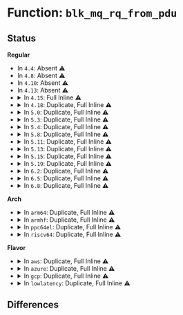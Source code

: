 # Function: <code>blk_mq_rq_from_pdu</code>

## Status
<b>Regular</b>
<ul>
<li>
In <code>4.4</code>: Absent ⚠️
</li>
<li>
In <code>4.8</code>: Absent ⚠️
</li>
<li>
In <code>4.10</code>: Absent ⚠️
</li>
<li>
In <code>4.13</code>: Absent ⚠️
</li>
<li>
<details>
<summary>In <code>4.15</code>: Full Inline ⚠️</summary>

**Collision:** Unique Static

**Inline:** Full

**Transformation:** False

**Instances:**

```
In drivers/scsi/scsi_lib.c (0)
Location: include/linux/blk-mq.h:293
Inline: True
```
</details>
</li>
<li>
<details>
<summary>In <code>4.18</code>: Duplicate, Full Inline ⚠️</summary>

**Collision:** Static Duplication

**Inline:** Full

**Transformation:** False

**Instances:**

```
In block/bsg-lib.c (ffffffff814a6459)
Location: include/linux/blk-mq.h:308
Inline: True
Inline callers:
  - block/bsg-lib.c:bsg_job_done
  - block/bsg-lib.c:bsg_teardown_job
```
```
In drivers/block/loop.c (ffffffff816ace1a)
Location: include/linux/blk-mq.h:308
Inline: True
Inline callers:
  - drivers/block/loop.c:loop_queue_work
  - drivers/block/loop.c:lo_rw_aio_do_completion
```
```
In drivers/scsi/scsi_lib.c (0)
Location: include/linux/blk-mq.h:308
Inline: True
```
</details>
</li>
<li>
<details>
<summary>In <code>5.0</code>: Duplicate, Full Inline ⚠️</summary>

**Collision:** Static Duplication

**Inline:** Full

**Transformation:** False

**Instances:**

```
In block/bsg-lib.c (ffffffff814c0489)
Location: include/linux/blk-mq.h:343
Inline: True
Inline callers:
  - block/bsg-lib.c:bsg_job_done
  - block/bsg-lib.c:bsg_teardown_job
```
```
In drivers/block/loop.c (ffffffff816cd167)
Location: include/linux/blk-mq.h:343
Inline: True
Inline callers:
  - drivers/block/loop.c:loop_queue_work
  - drivers/block/loop.c:lo_rw_aio_do_completion
```
```
In drivers/scsi/scsi_lib.c (0)
Location: include/linux/blk-mq.h:343
Inline: True
```
</details>
</li>
<li>
<details>
<summary>In <code>5.3</code>: Duplicate, Full Inline ⚠️</summary>

**Collision:** Static Duplication

**Inline:** Full

**Transformation:** False

**Instances:**

```
In block/bsg-lib.c (ffffffff814eeba9)
Location: include/linux/blk-mq.h:342
Inline: True
Inline callers:
  - block/bsg-lib.c:bsg_job_done
  - block/bsg-lib.c:bsg_teardown_job
```
```
In drivers/block/loop.c (ffffffff81709297)
Location: include/linux/blk-mq.h:342
Inline: True
Inline callers:
  - drivers/block/loop.c:loop_queue_work
  - drivers/block/loop.c:lo_rw_aio_do_completion
```
```
In drivers/scsi/scsi_lib.c (0)
Location: include/linux/blk-mq.h:342
Inline: True
```
</details>
</li>
<li>
<details>
<summary>In <code>5.4</code>: Duplicate, Full Inline ⚠️</summary>

**Collision:** Static Duplication

**Inline:** Full

**Transformation:** False

**Instances:**

```
In block/bsg-lib.c (ffffffff81508009)
Location: include/linux/blk-mq.h:350
Inline: True
Inline callers:
  - block/bsg-lib.c:bsg_job_done
  - block/bsg-lib.c:bsg_teardown_job
```
```
In drivers/block/loop.c (ffffffff8172d58c)
Location: include/linux/blk-mq.h:350
Inline: True
Inline callers:
  - drivers/block/loop.c:loop_queue_work
  - drivers/block/loop.c:lo_rw_aio_do_completion
```
```
In drivers/scsi/scsi_lib.c (0)
Location: include/linux/blk-mq.h:350
Inline: True
```
</details>
</li>
<li>
<details>
<summary>In <code>5.8</code>: Duplicate, Full Inline ⚠️</summary>

**Collision:** Static Duplication

**Inline:** Full

**Transformation:** False

**Instances:**

```
In block/bsg-lib.c (ffffffff815691c9)
Location: include/linux/blk-mq.h:549
Inline: True
Inline callers:
  - block/bsg-lib.c:bsg_job_done
```
```
In drivers/block/loop.c (ffffffff817e9435)
Location: include/linux/blk-mq.h:549
Inline: True
Inline callers:
  - drivers/block/loop.c:loop_queue_work
  - drivers/block/loop.c:lo_rw_aio_do_completion
```
```
In drivers/scsi/scsi_lib.c (0)
Location: include/linux/blk-mq.h:549
Inline: True
```
</details>
</li>
<li>
<details>
<summary>In <code>5.11</code>: Duplicate, Full Inline ⚠️</summary>

**Collision:** Static Duplication

**Inline:** Full

**Transformation:** False

**Instances:**

```
In block/bsg-lib.c (ffffffff81583aa5)
Location: include/linux/blk-mq.h:554
Inline: True
Inline callers:
  - block/bsg-lib.c:bsg_job_done
```
```
In drivers/block/loop.c (ffffffff817fdeb5)
Location: include/linux/blk-mq.h:554
Inline: True
Inline callers:
  - drivers/block/loop.c:loop_queue_work
  - drivers/block/loop.c:lo_rw_aio_do_completion
```
```
In drivers/scsi/scsi_lib.c (0)
Location: include/linux/blk-mq.h:554
Inline: True
```
</details>
</li>
<li>
<details>
<summary>In <code>5.13</code>: Duplicate, Full Inline ⚠️</summary>

**Collision:** Static Duplication

**Inline:** Full

**Transformation:** False

**Instances:**

```
In block/bsg-lib.c (ffffffff8158a8b5)
Location: include/linux/blk-mq.h:571
Inline: True
Inline callers:
  - block/bsg-lib.c:bsg_job_done
```
```
In drivers/block/loop.c (ffffffff817e2a65)
Location: include/linux/blk-mq.h:571
Inline: True
Inline callers:
  - drivers/block/loop.c:loop_queue_work
  - drivers/block/loop.c:lo_rw_aio_do_completion
```
```
In drivers/scsi/scsi_lib.c (0)
Location: include/linux/blk-mq.h:571
Inline: True
```
```
In drivers/mmc/core/crypto.c (0)
Location: include/linux/blk-mq.h:571
Inline: True
```
</details>
</li>
<li>
<details>
<summary>In <code>5.15</code>: Duplicate, Full Inline ⚠️</summary>

**Collision:** Static Duplication

**Inline:** Full

**Transformation:** False

**Instances:**

```
In block/bsg-lib.c (ffffffff815ef835)
Location: include/linux/blk-mq.h:581
Inline: True
Inline callers:
  - block/bsg-lib.c:bsg_job_done
```
```
In drivers/block/loop.c (ffffffff8186ffdc)
Location: include/linux/blk-mq.h:581
Inline: True
Inline callers:
  - drivers/block/loop.c:loop_process_work
  - drivers/block/loop.c:lo_rw_aio_complete
```
```
In drivers/scsi/scsi.c (0)
Location: include/linux/blk-mq.h:581
Inline: True
```
```
In drivers/scsi/scsi_error.c (0)
Location: include/linux/blk-mq.h:581
Inline: True
```
```
In drivers/scsi/scsi_lib.c (ffffffff818b535b)
Location: include/linux/blk-mq.h:581
Inline: True
Inline callers:
  - drivers/scsi/scsi_lib.c:scsi_mq_done
  - drivers/scsi/scsi_lib.c:scsi_alloc_sgtables
  - drivers/scsi/scsi_lib.c:scsi_io_completion
  - drivers/scsi/scsi_lib.c:scsi_io_completion_action
  - drivers/scsi/scsi_lib.c:__scsi_queue_insert
```
```
In drivers/scsi/scsi_logging.c (0)
Location: include/linux/blk-mq.h:581
Inline: True
```
```
In drivers/scsi/sd.c (0)
Location: include/linux/blk-mq.h:581
Inline: True
```
```
In drivers/scsi/sd_zbc.c (ffffffff818c8db4)
Location: include/linux/blk-mq.h:581
Inline: True
Inline callers:
  - drivers/scsi/sd_zbc.c:sd_zbc_complete
  - drivers/scsi/sd_zbc.c:sd_zbc_prepare_zone_append
```
```
In drivers/scsi/sr.c (ffffffff818c9844)
Location: include/linux/blk-mq.h:581
Inline: True
Inline callers:
  - drivers/scsi/sr.c:sr_init_command
```
```
In drivers/ata/libata-scsi.c (0)
Location: include/linux/blk-mq.h:581
Inline: True
```
```
In drivers/ata/libata-eh.c (ffffffff818e1ca8)
Location: include/linux/blk-mq.h:581
Inline: True
Inline callers:
  - drivers/ata/libata-eh.c:ata_qc_schedule_eh
```
```
In drivers/mmc/core/crypto.c (0)
Location: include/linux/blk-mq.h:581
Inline: True
```
</details>
</li>
<li>
<details>
<summary>In <code>5.19</code>: Duplicate, Full Inline ⚠️</summary>

**Collision:** Static Duplication

**Inline:** Full

**Transformation:** False

**Instances:**

```
In block/bsg-lib.c (ffffffff816a07e5)
Location: include/linux/blk-mq.h:899
Inline: True
Inline callers:
  - block/bsg-lib.c:bsg_job_done
```
```
In drivers/block/loop.c (ffffffff819b75d7)
Location: include/linux/blk-mq.h:899
Inline: True
Inline callers:
  - drivers/block/loop.c:loop_process_work
```
```
In drivers/scsi/scsi.c (0)
Location: include/linux/blk-mq.h:899
Inline: True
```
```
In drivers/scsi/scsi_error.c (0)
Location: include/linux/blk-mq.h:899
Inline: True
```
```
In drivers/scsi/scsi_lib.c (ffffffff81a01f95)
Location: include/linux/blk-mq.h:899
Inline: True
Inline callers:
  - drivers/scsi/scsi_lib.c:scsi_done_internal
  - drivers/scsi/scsi_lib.c:scsi_init_command
  - drivers/scsi/scsi_lib.c:scsi_alloc_sgtables
  - drivers/scsi/scsi_lib.c:scsi_io_completion
  - drivers/scsi/scsi_lib.c:scsi_io_completion_action
  - drivers/scsi/scsi_lib.c:__scsi_queue_insert
```
```
In drivers/scsi/scsi_logging.c (0)
Location: include/linux/blk-mq.h:899
Inline: True
```
```
In drivers/scsi/sd.c (0)
Location: include/linux/blk-mq.h:899
Inline: True
```
```
In drivers/scsi/sd_zbc.c (ffffffff81a16324)
Location: include/linux/blk-mq.h:899
Inline: True
Inline callers:
  - drivers/scsi/sd_zbc.c:sd_zbc_complete
  - drivers/scsi/sd_zbc.c:sd_zbc_prepare_zone_append
```
```
In drivers/scsi/sr.c (ffffffff81a16bb5)
Location: include/linux/blk-mq.h:899
Inline: True
Inline callers:
  - drivers/scsi/sr.c:sr_init_command
```
```
In drivers/ata/libata-scsi.c (0)
Location: include/linux/blk-mq.h:899
Inline: True
```
```
In drivers/ata/libata-eh.c (ffffffff81a32cd8)
Location: include/linux/blk-mq.h:899
Inline: True
Inline callers:
  - drivers/ata/libata-eh.c:ata_qc_schedule_eh
```
```
In drivers/mmc/core/crypto.c (0)
Location: include/linux/blk-mq.h:899
Inline: True
```
</details>
</li>
<li>
<details>
<summary>In <code>6.2</code>: Duplicate, Full Inline ⚠️</summary>

**Collision:** Static Duplication

**Inline:** Full

**Transformation:** False

**Instances:**

```
In block/bsg-lib.c (ffffffff8175f355)
Location: include/linux/blk-mq.h:927
Inline: True
Inline callers:
  - block/bsg-lib.c:bsg_job_done
```
```
In drivers/block/loop.c (ffffffff81b2c8d7)
Location: include/linux/blk-mq.h:927
Inline: True
Inline callers:
  - drivers/block/loop.c:loop_process_work
```
```
In drivers/scsi/scsi.c (0)
Location: include/linux/blk-mq.h:927
Inline: True
```
```
In drivers/scsi/scsi_error.c (0)
Location: include/linux/blk-mq.h:927
Inline: True
```
```
In drivers/scsi/scsi_lib.c (ffffffff81b80655)
Location: include/linux/blk-mq.h:927
Inline: True
Inline callers:
  - drivers/scsi/scsi_lib.c:scsi_done_internal
  - drivers/scsi/scsi_lib.c:scsi_init_command
  - drivers/scsi/scsi_lib.c:scsi_alloc_sgtables
  - drivers/scsi/scsi_lib.c:scsi_io_completion
  - drivers/scsi/scsi_lib.c:scsi_io_completion_action
  - drivers/scsi/scsi_lib.c:__scsi_queue_insert
```
```
In drivers/scsi/scsi_logging.c (0)
Location: include/linux/blk-mq.h:927
Inline: True
```
```
In drivers/scsi/sd.c (0)
Location: include/linux/blk-mq.h:927
Inline: True
```
```
In drivers/scsi/sd_zbc.c (ffffffff81b97104)
Location: include/linux/blk-mq.h:927
Inline: True
Inline callers:
  - drivers/scsi/sd_zbc.c:sd_zbc_complete
  - drivers/scsi/sd_zbc.c:sd_zbc_prepare_zone_append
```
```
In drivers/scsi/sr.c (ffffffff81b97a15)
Location: include/linux/blk-mq.h:927
Inline: True
Inline callers:
  - drivers/scsi/sr.c:sr_init_command
```
```
In drivers/ata/libata-scsi.c (0)
Location: include/linux/blk-mq.h:927
Inline: True
```
```
In drivers/ata/libata-eh.c (ffffffff81bb73e8)
Location: include/linux/blk-mq.h:927
Inline: True
Inline callers:
  - drivers/ata/libata-eh.c:ata_qc_schedule_eh
```
```
In drivers/mmc/core/crypto.c (0)
Location: include/linux/blk-mq.h:927
Inline: True
```
</details>
</li>
<li>
<details>
<summary>In <code>6.5</code>: Duplicate, Full Inline ⚠️</summary>

**Collision:** Static Duplication

**Inline:** Full

**Transformation:** False

**Instances:**

```
In block/bsg-lib.c (ffffffff8179e235)
Location: include/linux/blk-mq.h:927
Inline: True
Inline callers:
  - block/bsg-lib.c:bsg_job_done
```
```
In drivers/block/loop.c (ffffffff81b7cc31)
Location: include/linux/blk-mq.h:927
Inline: True
Inline callers:
  - drivers/block/loop.c:loop_process_work
```
```
In drivers/block/virtio_blk.c (ffffffff81b80230)
Location: include/linux/blk-mq.h:927
Inline: True
Inline callers:
  - drivers/block/virtio_blk.c:virtblk_poll
  - drivers/block/virtio_blk.c:virtblk_done
```
```
In drivers/scsi/scsi.c (0)
Location: include/linux/blk-mq.h:927
Inline: True
```
```
In drivers/scsi/scsi_error.c (0)
Location: include/linux/blk-mq.h:927
Inline: True
```
```
In drivers/scsi/scsi_lib.c (ffffffff81bd46d5)
Location: include/linux/blk-mq.h:927
Inline: True
Inline callers:
  - drivers/scsi/scsi_lib.c:scsi_done_internal
  - drivers/scsi/scsi_lib.c:scsi_init_command
  - drivers/scsi/scsi_lib.c:scsi_alloc_sgtables
  - drivers/scsi/scsi_lib.c:scsi_io_completion
  - drivers/scsi/scsi_lib.c:scsi_io_completion_action
  - drivers/scsi/scsi_lib.c:__scsi_queue_insert
  - drivers/scsi/scsi_lib.c:scsi_mq_requeue_cmd
```
```
In drivers/scsi/scsi_logging.c (0)
Location: include/linux/blk-mq.h:927
Inline: True
```
```
In drivers/scsi/virtio_scsi.c (ffffffff81be26e5)
Location: include/linux/blk-mq.h:927
Inline: True
Inline callers:
  - drivers/scsi/virtio_scsi.c:virtscsi_queuecommand
```
```
In drivers/scsi/sd.c (ffffffff81be83c9)
Location: include/linux/blk-mq.h:927
Inline: True
Inline callers:
  - drivers/scsi/sd.c:sd_init_command
  - drivers/scsi/sd.c:sd_setup_write_same10_cmnd
  - drivers/scsi/sd.c:sd_setup_write_same16_cmnd
```
```
In drivers/scsi/sd_zbc.c (ffffffff81bed6a4)
Location: include/linux/blk-mq.h:927
Inline: True
Inline callers:
  - drivers/scsi/sd_zbc.c:sd_zbc_complete
  - drivers/scsi/sd_zbc.c:sd_zbc_prepare_zone_append
```
```
In drivers/scsi/sr.c (ffffffff81bedf95)
Location: include/linux/blk-mq.h:927
Inline: True
Inline callers:
  - drivers/scsi/sr.c:sr_init_command
```
```
In drivers/ata/libata-scsi.c (0)
Location: include/linux/blk-mq.h:927
Inline: True
```
```
In drivers/ata/libata-eh.c (ffffffff81c0e9f8)
Location: include/linux/blk-mq.h:927
Inline: True
Inline callers:
  - drivers/ata/libata-eh.c:ata_qc_schedule_eh
```
```
In drivers/mmc/core/crypto.c (0)
Location: include/linux/blk-mq.h:927
Inline: True
```
</details>
</li>
<li>
<details>
<summary>In <code>6.8</code>: Duplicate, Full Inline ⚠️</summary>

**Collision:** Static Duplication

**Inline:** Full

**Transformation:** False

**Instances:**

```
In block/bsg-lib.c (ffffffff817e1cb5)
Location: include/linux/blk-mq.h:924
Inline: True
Inline callers:
  - block/bsg-lib.c:bsg_job_done
```
```
In drivers/block/loop.c (ffffffff81bd0b5f)
Location: include/linux/blk-mq.h:924
Inline: True
Inline callers:
  - drivers/block/loop.c:loop_process_work
```
```
In drivers/block/virtio_blk.c (ffffffff81bd4028)
Location: include/linux/blk-mq.h:924
Inline: True
Inline callers:
  - drivers/block/virtio_blk.c:virtblk_poll
  - drivers/block/virtio_blk.c:virtblk_done
```
```
In drivers/scsi/scsi.c (0)
Location: include/linux/blk-mq.h:924
Inline: True
```
```
In drivers/scsi/scsi_error.c (0)
Location: include/linux/blk-mq.h:924
Inline: True
```
```
In drivers/scsi/scsi_lib.c (ffffffff81c29345)
Location: include/linux/blk-mq.h:924
Inline: True
Inline callers:
  - drivers/scsi/scsi_lib.c:scsi_done_internal
  - drivers/scsi/scsi_lib.c:scsi_init_command
  - drivers/scsi/scsi_lib.c:scsi_alloc_sgtables
  - drivers/scsi/scsi_lib.c:scsi_io_completion
  - drivers/scsi/scsi_lib.c:scsi_io_completion_action
  - drivers/scsi/scsi_lib.c:__scsi_queue_insert
  - drivers/scsi/scsi_lib.c:scsi_mq_requeue_cmd
```
```
In drivers/scsi/scsi_logging.c (0)
Location: include/linux/blk-mq.h:924
Inline: True
```
```
In drivers/scsi/virtio_scsi.c (ffffffff81c378c5)
Location: include/linux/blk-mq.h:924
Inline: True
Inline callers:
  - drivers/scsi/virtio_scsi.c:virtscsi_queuecommand
```
```
In drivers/scsi/sd.c (ffffffff81c3d936)
Location: include/linux/blk-mq.h:924
Inline: True
Inline callers:
  - drivers/scsi/sd.c:sd_init_command
  - drivers/scsi/sd.c:sd_setup_write_same10_cmnd
  - drivers/scsi/sd.c:sd_setup_write_same16_cmnd
```
```
In drivers/scsi/sd_zbc.c (ffffffff81c42d85)
Location: include/linux/blk-mq.h:924
Inline: True
Inline callers:
  - drivers/scsi/sd_zbc.c:sd_zbc_complete
  - drivers/scsi/sd_zbc.c:sd_zbc_prepare_zone_append
```
```
In drivers/scsi/sr.c (ffffffff81c436a5)
Location: include/linux/blk-mq.h:924
Inline: True
Inline callers:
  - drivers/scsi/sr.c:sr_init_command
```
```
In drivers/ata/libata-scsi.c (0)
Location: include/linux/blk-mq.h:924
Inline: True
```
```
In drivers/ata/libata-eh.c (ffffffff81c63baa)
Location: include/linux/blk-mq.h:924
Inline: True
Inline callers:
  - drivers/ata/libata-eh.c:ata_qc_schedule_eh
```
```
In drivers/mmc/core/crypto.c (0)
Location: include/linux/blk-mq.h:924
Inline: True
```
</details>
</li>
</ul>
<b>Arch</b>
<ul>
<li>
<details>
<summary>In <code>arm64</code>: Duplicate, Full Inline ⚠️</summary>

**Collision:** Static Duplication

**Inline:** Full

**Transformation:** False

**Instances:**

```
In block/bsg-lib.c (ffff80001060ac38)
Location: include/linux/blk-mq.h:350
Inline: True
Inline callers:
  - block/bsg-lib.c:bsg_job_done
  - block/bsg-lib.c:bsg_job_put
```
```
In drivers/block/loop.c (ffff800010922c64)
Location: include/linux/blk-mq.h:350
Inline: True
Inline callers:
  - drivers/block/loop.c:loop_queue_work
  - drivers/block/loop.c:lo_rw_aio_do_completion
```
```
In drivers/scsi/scsi_lib.c (0)
Location: include/linux/blk-mq.h:350
Inline: True
```
```
In drivers/mmc/core/block.c (ffff800010b42348)
Location: include/linux/blk-mq.h:350
Inline: True
Inline callers:
  - drivers/mmc/core/block.c:mmc_blk_mq_req_done
  - drivers/mmc/core/block.c:mmc_blk_cqe_req_done
```
```
In drivers/mmc/core/queue.c (ffff800010b44704)
Location: include/linux/blk-mq.h:350
Inline: True
Inline callers:
  - drivers/mmc/core/queue.c:mmc_queue_map_sg
```
</details>
</li>
<li>
<details>
<summary>In <code>armhf</code>: Duplicate, Full Inline ⚠️</summary>

**Collision:** Static Duplication

**Inline:** Full

**Transformation:** False

**Instances:**

```
In block/bsg-lib.c (c07b5a60)
Location: include/linux/blk-mq.h:350
Inline: True
Inline callers:
  - block/bsg-lib.c:bsg_job_done
  - block/bsg-lib.c:bsg_job_put
```
```
In drivers/block/loop.c (c0a08964)
Location: include/linux/blk-mq.h:350
Inline: True
Inline callers:
  - drivers/block/loop.c:loop_queue_work
  - drivers/block/loop.c:lo_rw_aio_do_completion
```
```
In drivers/scsi/scsi_lib.c (0)
Location: include/linux/blk-mq.h:350
Inline: True
```
```
In drivers/mmc/core/block.c (c0c1a8cc)
Location: include/linux/blk-mq.h:350
Inline: True
Inline callers:
  - drivers/mmc/core/block.c:mmc_blk_mq_req_done
  - drivers/mmc/core/block.c:mmc_blk_cqe_req_done
```
```
In drivers/mmc/core/queue.c (c0c1e254)
Location: include/linux/blk-mq.h:350
Inline: True
Inline callers:
  - drivers/mmc/core/queue.c:mmc_queue_map_sg
```
</details>
</li>
<li>
<details>
<summary>In <code>ppc64el</code>: Duplicate, Full Inline ⚠️</summary>

**Collision:** Static Duplication

**Inline:** Full

**Transformation:** False

**Instances:**

```
In block/bsg-lib.c (c0000000007a706c)
Location: include/linux/blk-mq.h:350
Inline: True
Inline callers:
  - block/bsg-lib.c:bsg_job_done
  - block/bsg-lib.c:bsg_job_put
```
```
In drivers/block/loop.c (c0000000009c8fec)
Location: include/linux/blk-mq.h:350
Inline: True
Inline callers:
  - drivers/block/loop.c:loop_queue_work
  - drivers/block/loop.c:lo_rw_aio_do_completion
```
```
In drivers/scsi/scsi_lib.c (0)
Location: include/linux/blk-mq.h:350
Inline: True
```
</details>
</li>
<li>
<details>
<summary>In <code>riscv64</code>: Duplicate, Full Inline ⚠️</summary>

**Collision:** Static Duplication

**Inline:** Full

**Transformation:** False

**Instances:**

```
In block/bsg-lib.c (ffffffe000443cf4)
Location: include/linux/blk-mq.h:350
Inline: True
Inline callers:
  - block/bsg-lib.c:bsg_job_done
  - block/bsg-lib.c:bsg_teardown_job
```
```
In drivers/block/loop.c (ffffffe0005a1e60)
Location: include/linux/blk-mq.h:350
Inline: True
Inline callers:
  - drivers/block/loop.c:loop_queue_work
  - drivers/block/loop.c:lo_rw_aio_do_completion
```
```
In drivers/scsi/scsi_lib.c (0)
Location: include/linux/blk-mq.h:350
Inline: True
```
```
In drivers/mmc/core/block.c (ffffffe000716f7c)
Location: include/linux/blk-mq.h:350
Inline: True
Inline callers:
  - drivers/mmc/core/block.c:mmc_blk_mq_req_done
  - drivers/mmc/core/block.c:mmc_blk_cqe_req_done
```
```
In drivers/mmc/core/queue.c (ffffffe000719fda)
Location: include/linux/blk-mq.h:350
Inline: True
Inline callers:
  - drivers/mmc/core/queue.c:mmc_queue_map_sg
```
</details>
</li>
</ul>
<b>Flavor</b>
<ul>
<li>
<details>
<summary>In <code>aws</code>: Duplicate, Full Inline ⚠️</summary>

**Collision:** Static Duplication

**Inline:** Full

**Transformation:** False

**Instances:**

```
In block/bsg-lib.c (ffffffff815005e9)
Location: include/linux/blk-mq.h:350
Inline: True
Inline callers:
  - block/bsg-lib.c:bsg_job_done
  - block/bsg-lib.c:bsg_teardown_job
```
```
In drivers/block/loop.c (ffffffff816f336c)
Location: include/linux/blk-mq.h:350
Inline: True
Inline callers:
  - drivers/block/loop.c:loop_queue_work
  - drivers/block/loop.c:lo_rw_aio_do_completion
```
```
In drivers/scsi/scsi_lib.c (0)
Location: include/linux/blk-mq.h:350
Inline: True
```
</details>
</li>
<li>
<details>
<summary>In <code>azure</code>: Duplicate, Full Inline ⚠️</summary>

**Collision:** Static Duplication

**Inline:** Full

**Transformation:** False

**Instances:**

```
In block/bsg-lib.c (ffffffff814f0af9)
Location: include/linux/blk-mq.h:350
Inline: True
Inline callers:
  - block/bsg-lib.c:bsg_job_done
  - block/bsg-lib.c:bsg_teardown_job
```
```
In drivers/block/loop.c (ffffffff816cd46c)
Location: include/linux/blk-mq.h:350
Inline: True
Inline callers:
  - drivers/block/loop.c:loop_queue_work
  - drivers/block/loop.c:lo_rw_aio_do_completion
```
```
In drivers/scsi/scsi_lib.c (0)
Location: include/linux/blk-mq.h:350
Inline: True
```
</details>
</li>
<li>
<details>
<summary>In <code>gcp</code>: Duplicate, Full Inline ⚠️</summary>

**Collision:** Static Duplication

**Inline:** Full

**Transformation:** False

**Instances:**

```
In block/bsg-lib.c (ffffffff814fc679)
Location: include/linux/blk-mq.h:350
Inline: True
Inline callers:
  - block/bsg-lib.c:bsg_job_done
  - block/bsg-lib.c:bsg_teardown_job
```
```
In drivers/block/loop.c (ffffffff81720a4c)
Location: include/linux/blk-mq.h:350
Inline: True
Inline callers:
  - drivers/block/loop.c:loop_queue_work
  - drivers/block/loop.c:lo_rw_aio_do_completion
```
```
In drivers/scsi/scsi_lib.c (0)
Location: include/linux/blk-mq.h:350
Inline: True
```
</details>
</li>
<li>
<details>
<summary>In <code>lowlatency</code>: Duplicate, Full Inline ⚠️</summary>

**Collision:** Static Duplication

**Inline:** Full

**Transformation:** False

**Instances:**

```
In block/bsg-lib.c (ffffffff81515729)
Location: include/linux/blk-mq.h:350
Inline: True
Inline callers:
  - block/bsg-lib.c:bsg_job_done
  - block/bsg-lib.c:bsg_teardown_job
```
```
In drivers/block/loop.c (ffffffff8173be0c)
Location: include/linux/blk-mq.h:350
Inline: True
Inline callers:
  - drivers/block/loop.c:loop_queue_work
  - drivers/block/loop.c:lo_rw_aio_do_completion
```
```
In drivers/scsi/scsi_lib.c (0)
Location: include/linux/blk-mq.h:350
Inline: True
```
</details>
</li>
</ul>

## Differences

